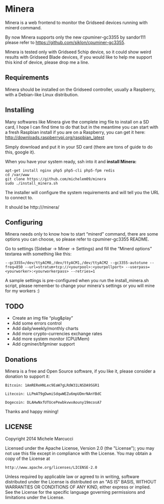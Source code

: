 Minera
==============

Minera is a web frontend to monitor the Gridseed devices running with minerd command.

By now Minera supports only the new cpuminer-gc3355 by sandor111 please refer to https://github.com/siklon/cpuminer-gc3355.

Minera is tested only with Gridseed 5chip device, so it could show weird results with Gridseed Blade devices, if you would like to help me support this kind of device, please drop me a line.

Requirements
-------------

Minera should be installed on the Gridseed controller, usually a Raspberry, with a Debian-like Linux distribution.

Installing
-------------

Many softwares like Minera give the complete img file to install on a SD card, I hope I can find time to do that but in the meantime you can start with a fresh Raspbian install if you are on a Raspberry, you can get it here: http://downloads.raspberrypi.org/raspbian_latest

Simply download and put it in your SD card (there are tons of guide to do this, google it).

When you have your system ready, ssh into it and **install Minera:**

```
apt-get install nginx php5 php5-cli php5-fpm redis
cd /var/www
git clone https://github.com/michelem09/minera
sudo ./install_minera.sh
```

The installer will configure the system requirements and will tell you the URL to connect to.

It should be http://<your-minera-ip>/minera/

Configuring
-------------

Minera needs only to know how to start “minerd” command, there are some options you can choose, so please refer to cpuminer-gc3355 README.

Go to settings (Sidebar -> Miner -> Settings) and fill the “Minerd options” textarea with something like this:

```
--gc3355=/dev/ttyACM0,/dev/ttyACM1,/dev/ttyACM2 --gc3355-autotune --freq=850 --url=stratum+tcp://<yourpool>:<yourpollport> --userpass=<yourworker>:<yourworkerpass> --retries=1
```

A sample settings is pre-configured when you run the install_minera.sh script, please remember to change your minera's settings or you will mine for my workers :)

TODO
-------------

* Create an img file “plug&play”
* Add some errors control
* Add daily/weekly/monthly charts
* Add more crypto-currencies exchange rates
* Add more system monitor (CPU/Mem)
* Add cgminer/bfgminer support

Donations
-------------

Minera is a free and Open Source software, if you like it, please consider a donation to support it:

    Bitcoin: 1AmREReHNLec9EaW7gLRdW31LNSDA9SGR1

    Litecoin: LLPmAT9gDwmiSdqwWEZu6mpUDmrNAnYBdC

    Dogecoin: DLAHwNxfUTUcePewbkvwvAouny19mcosA7

Thanks and happy mining!

LICENSE
-------------

Copyright 2014 Michele Marcucci

Licensed under the Apache License, Version 2.0 (the "License");
you may not use this file except in compliance with the License.
You may obtain a copy of the License at

    http://www.apache.org/licenses/LICENSE-2.0

Unless required by applicable law or agreed to in writing, software
distributed under the License is distributed on an "AS IS" BASIS,
WITHOUT WARRANTIES OR CONDITIONS OF ANY KIND, either express or implied.
See the License for the specific language governing permissions and
limitations under the License.